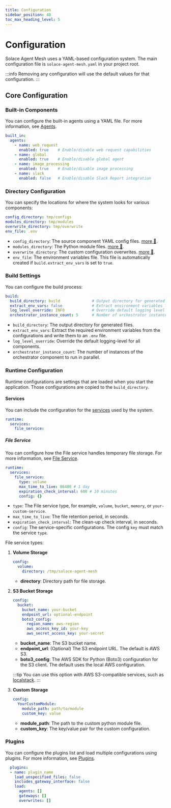 ```yaml
---
title: Configuration
sidebar_position: 40
toc_max_heading_level: 5
---
```


# Configuration

Solace Agent Mesh uses a YAML-based configuration system. The main configuration file is `solace-agent-mesh.yaml` in your project root.

:::info
Removing any configuration will use the default values for that configuration.
:::

## Core Configuration

### Built-in Components

You can configure the built-in agents using a YAML file. For more information, see [Agents](../concepts/agents.md#built-in-agents).

```yaml
built_in:
  agents:
    - name: web_request
      enabled: true    # Enable/disable web request capabilities
    - name: global
      enabled: true    # Enable/disable global agent
    - name: image_processing
      enabled: true    # Enable/disable image processing
    - name: slack
      enabled: false   # Enable/disable Slack Report integration
```

### Directory Configuration

You can specify the locations for where the system looks for various components:

```yaml
config_directory: tmp/configs
modules_directory: tmp/modules 
overwrite_directory: tmp/overwrite
env_file: .env
```

- `config_directory`: The source component YAML config files. [more 🔗](../user-guide/structure.md).
- `modules_directory`: The Python module files. [more 🔗](../user-guide/structure.md).
- `overwrite_directory`: The custom configuration overwrites. [more 🔗](../user-guide/advanced/overwrites.md).
- `env_file`: The environment variables file. This file is automatically created if `build.extract_env_vars` is set to `true`.

### Build Settings

You can configure the build process:

```yaml
build:
  build_directory: build              # Output directory for generated files
  extract_env_vars: false             # Extract environment variables from configs
  log_level_override: INFO            # Override default logging level
  orchestrator_instance_count: 5      # Number of orchestrator instances
```

- `build_directory`: The output directory for generated files.
- `extract_env_vars`: Extract the required environment variables from the configurations and write them to an `.env` file.
- `log_level_override`: Override the default logging-level for all components.
- `orchestrator_instance_count`: The number of instances of the orchestrator component to run in parallel.

### Runtime Configuration

Runtime configurations are settings that are loaded when you start the application. Those configurations are copied to the `build_directory`.

#### Services

You can include the configuration for the [services](../concepts/services.md) used by the system.

```yaml
runtime:
  services:
    file_service:
```

##### File Service

You can configure how the File service handles temporary file storage. For more information, see [File Service](../user-guide/advanced/services/file-service.md).

```yaml
runtime:
  services:
    file_service:
      type: volume
      max_time_to_live: 86400 # 1 day
      expiration_check_interval: 600 # 10 minutes
      config: {}
```

- `type`: The File service type, for example, `volume`, `bucket`, `memory`, or `your-custom-service`.
- `max_time_to_live`: The file retention period, in seconds.
- `expiration_check_interval`: The clean-up check interval, in seconds.
- `config`: The service-specific configurations. The config `key` must match the service `type`.

File service types:

1. **Volume Storage**
   ```yaml
   config:
     volume:
       directory: /tmp/solace-agent-mesh
   ```

   - **directory**: Directory path for file storage.

2. **S3 Bucket Storage**
   ```yaml
   config:
     bucket:
       bucket_name: your-bucket
       endpoint_url: optional-endpoint
       boto3_config:
         region_name: aws-region
         aws_access_key_id: your-key
         aws_secret_access_key: your-secret
   ```
    - **bucket_name**: The S3 bucket name.
    - **endpoint_url**: (Optional) The S3 endpoint URL. The default is AWS S3.
    - **boto3_config**: The AWS SDK for Python (Boto3) configuration for the S3 client. The default uses the local AWS configuration.

    :::tip
    You can use this option with AWS S3-compatible services, such as [localstack](http://localstack.cloud/).
    :::

3. **Custom Storage**
   ```yaml
   config:
     YourCustomModule:
       module_path: path/to/module
       custom_key: value
   ```
    - **module_path**: The path to the custom python module file.
    - **custom_key**: The key/value pair for the custom configuration.

### Plugins

You can configure the plugins list and load multiple configurations using plugins. For more information, see [Plugins](../concepts/plugins/index.md).

```yaml
  plugins:
  - name: plugin_name
    load_unspecified_files: false
    includes_gateway_interface: false
    load:
      agents: []
      gateways: []
      overwrites: []
```
